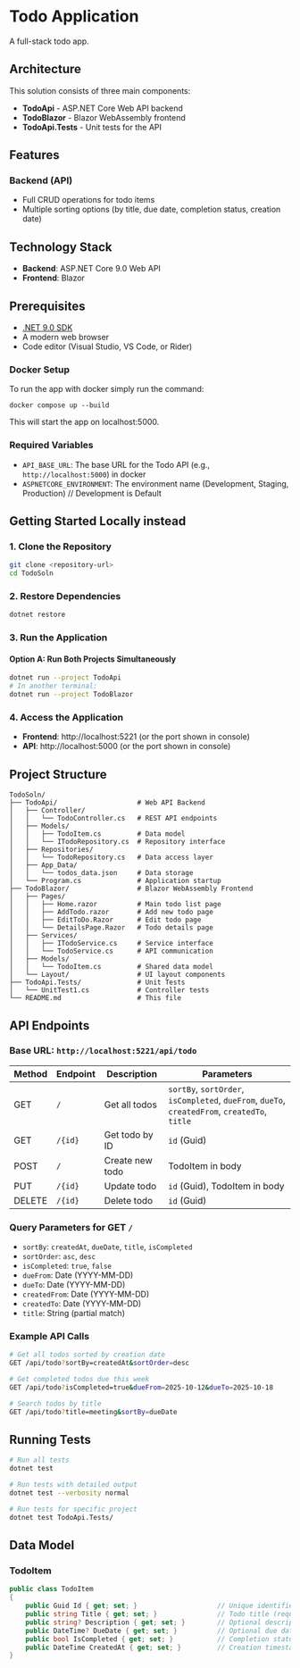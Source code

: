 # Todo Application

A full-stack todo app. 

## Architecture

This solution consists of three main components:

- **TodoApi** - ASP.NET Core Web API backend
- **TodoBlazor** - Blazor WebAssembly frontend
- **TodoApi.Tests** - Unit tests for the API

## Features

### Backend (API)
- Full CRUD operations for todo items
- Multiple sorting options (by title, due date, completion status, creation date)

## Technology Stack
- **Backend**: ASP.NET Core 9.0 Web API
- **Frontend**: Blazor 

## Prerequisites
- [.NET 9.0 SDK](https://dotnet.microsoft.com/download/dotnet/9.0)
- A modern web browser
- Code editor (Visual Studio, VS Code, or Rider)

### Docker Setup

To run the app with docker simply run the command:

```
docker compose up --build
```

This will start the app on localhost:5000.

### Required Variables

- `API_BASE_URL`: The base URL for the Todo API (e.g., `http://localhost:5000`) in docker
- `ASPNETCORE_ENVIRONMENT`: The environment name (Development, Staging, Production) // Development is Default


## Getting Started Locally instead

### 1. Clone the Repository
```bash
git clone <repository-url>
cd TodoSoln
```

### 2. Restore Dependencies
```bash
dotnet restore
```

### 3. Run the Application

#### Option A: Run Both Projects Simultaneously
```bash
dotnet run --project TodoApi
# In another terminal:
dotnet run --project TodoBlazor
```

### 4. Access the Application
- **Frontend**: http://localhost:5221 (or the port shown in console)
- **API**: http://localhost:5000 (or the port shown in console)

## Project Structure

```
TodoSoln/
├── TodoApi/                    # Web API Backend
│   ├── Controller/
│   │   └── TodoController.cs   # REST API endpoints
│   ├── Models/
│   │   ├── TodoItem.cs         # Data model
│   │   └── ITodoRepository.cs  # Repository interface
│   ├── Repositories/
│   │   └── TodoRepository.cs   # Data access layer
│   ├── App_Data/
│   │   └── todos_data.json     # Data storage
│   └── Program.cs              # Application startup
├── TodoBlazor/                 # Blazor WebAssembly Frontend
│   ├── Pages/
│   │   ├── Home.razor          # Main todo list page
│   │   ├── AddTodo.razor       # Add new todo page
│   │   ├── EditToDo.Razor      # Edit todo page
│   │   └── DetailsPage.Razor   # Todo details page
│   ├── Services/
│   │   ├── ITodoService.cs     # Service interface
│   │   └── TodoService.cs      # API communication
│   ├── Models/
│   │   └── TodoItem.cs         # Shared data model
│   └── Layout/                 # UI layout components
├── TodoApi.Tests/              # Unit Tests
│   └── UnitTest1.cs            # Controller tests
└── README.md                   # This file
```

## API Endpoints

### Base URL: `http://localhost:5221/api/todo`

| Method | Endpoint | Description | Parameters |
|--------|----------|-------------|------------|
| GET | `/` | Get all todos | `sortBy`, `sortOrder`, `isCompleted`, `dueFrom`, `dueTo`, `createdFrom`, `createdTo`, `title` |
| GET | `/{id}` | Get todo by ID | `id` (Guid) |
| POST | `/` | Create new todo | TodoItem in body |
| PUT | `/{id}` | Update todo | `id` (Guid), TodoItem in body |
| DELETE | `/{id}` | Delete todo | `id` (Guid) |

### Query Parameters for GET `/`
- `sortBy`: `createdAt`, `dueDate`, `title`, `isCompleted`
- `sortOrder`: `asc`, `desc`
- `isCompleted`: `true`, `false`
- `dueFrom`: Date (YYYY-MM-DD)
- `dueTo`: Date (YYYY-MM-DD)
- `createdFrom`: Date (YYYY-MM-DD)
- `createdTo`: Date (YYYY-MM-DD)
- `title`: String (partial match)

### Example API Calls
```bash
# Get all todos sorted by creation date
GET /api/todo?sortBy=createdAt&sortOrder=desc

# Get completed todos due this week
GET /api/todo?isCompleted=true&dueFrom=2025-10-12&dueTo=2025-10-18

# Search todos by title
GET /api/todo?title=meeting&sortBy=dueDate
```

## Running Tests

```bash
# Run all tests
dotnet test

# Run tests with detailed output
dotnet test --verbosity normal

# Run tests for specific project
dotnet test TodoApi.Tests/
```




## Data Model
### TodoItem
```csharp
public class TodoItem
{
    public Guid Id { get; set; }                    // Unique identifier
    public string Title { get; set; }               // Todo title (required, max 100 chars)
    public string? Description { get; set; }        // Optional description
    public DateTime? DueDate { get; set; }          // Optional due date
    public bool IsCompleted { get; set; }           // Completion status
    public DateTime CreatedAt { get; set; }         // Creation timestamp
}
```



